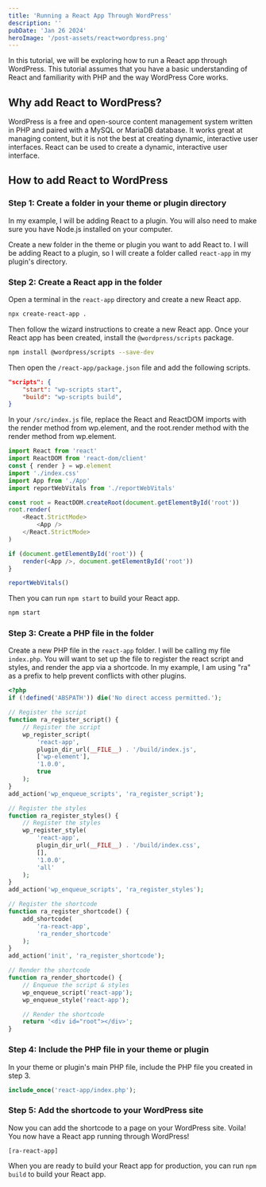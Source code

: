 ```yaml
---
title: 'Running a React App Through WordPress'
description: ''
pubDate: 'Jan 26 2024'
heroImage: '/post-assets/react+wordpress.png'
---
```


In this tutorial, we will be exploring how to run a React app through WordPress. This tutorial assumes that you have a basic understanding of React and familiarity with PHP and the way WordPress Core works.

## Why add React to WordPress?

WordPress is a free and open-source content management system written in PHP and paired with a MySQL or MariaDB database. It works great at managing content, but it is not the best at creating dynamic, interactive user interfaces. React can be used to create a dynamic, interactive user interface.

## How to add React to WordPress

### Step 1: Create a folder in your theme or plugin directory

In my example, I will be adding React to a plugin. You will also need to make sure you have Node.js installed on your computer.

Create a new folder in the theme or plugin you want to add React to. I will be adding React to a plugin, so I will create a folder called `react-app` in my plugin's directory.

### Step 2: Create a React app in the folder

Open a terminal in the `react-app` directory and create a new React app.

```bash title="Create a new React app"
npx create-react-app .
```

Then follow the wizard instructions to create a new React app. Once your React app has been created, install the `@wordpress/scripts` package.

```bash title="Install the @wordpress/scripts package"
npm install @wordpress/scripts --save-dev
```

Then open the `/react-app/package.json` file and add the following scripts.

```json title="Add the following scripts to the package.json file"
"scripts": {
	"start": "wp-scripts start",
	"build": "wp-scripts build",
}
```

In your `/src/index.js` file, replace the React and ReactDOM imports with the render method from wp.element, and the root.render method with the render method from wp.element.

```js title="/react-app/src/index.js" del={"1":1-2} ins={"2": 3} del={"3":8-13} ins={"4": 15-17}
import React from 'react'
import ReactDOM from 'react-dom/client'
const { render } = wp.element
import './index.css'
import App from './App'
import reportWebVitals from './reportWebVitals'

const root = ReactDOM.createRoot(document.getElementById('root'))
root.render(
	<React.StrictMode>
		<App />
	</React.StrictMode>
)

if (document.getElementById('root')) {
	render(<App />, document.getElementById('root'))
}

reportWebVitals()
```

Then you can run `npm start` to build your React app.

```bash title="Run the React app"
npm start
```

### Step 3: Create a PHP file in the folder

Create a new PHP file in the `react-app` folder. I will be calling my file `index.php`. You will want to set up the file to register the react script and styles, and render the app via a shortcode. In my example, I am using "ra" as a prefix to help prevent conflicts with other plugins.

```php title="/react-app/index.php"
<?php
if (!defined('ABSPATH')) die('No direct access permitted.');

// Register the script
function ra_register_script() {
	// Register the script
	wp_register_script(
		'react-app',
		plugin_dir_url(__FILE__) . '/build/index.js',
		['wp-element'],
		'1.0.0',
		true
	);
}
add_action('wp_enqueue_scripts', 'ra_register_script');

// Register the styles
function ra_register_styles() {
	// Register the styles
	wp_register_style(
		'react-app',
		plugin_dir_url(__FILE__) . '/build/index.css',
		[],
		'1.0.0',
		'all'
	);
}
add_action('wp_enqueue_scripts', 'ra_register_styles');

// Register the shortcode
function ra_register_shortcode() {
	add_shortcode(
		'ra-react-app',
		'ra_render_shortcode'
	);
}
add_action('init', 'ra_register_shortcode');

// Render the shortcode
function ra_render_shortcode() {
	// Enqueue the script & styles
	wp_enqueue_script('react-app');
	wp_enqueue_style('react-app');

	// Render the shortcode
	return '<div id="root"></div>';
}
```

### Step 4: Include the PHP file in your theme or plugin

In your theme or plugin's main PHP file, include the PHP file you created in step 3.

```php title="Include the PHP file"
include_once('react-app/index.php');
```

### Step 5: Add the shortcode to your WordPress site

Now you can add the shortcode to a page on your WordPress site. Voila! You now have a React app running through WordPress!

```
[ra-react-app]
```

When you are ready to build your React app for production, you can run `npm build` to build your React app.
